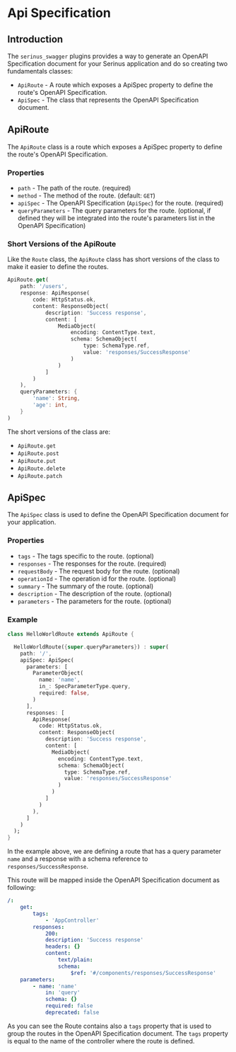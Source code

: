 # Api Specification

## Introduction

The `serinus_swagger` plugins provides a way to generate an OpenAPI Specification document for your Serinus application and do so creating two fundamentals classes:

- `ApiRoute` - A route which exposes a ApiSpec property to define the route's OpenAPI Specification.
- `ApiSpec` - The class that represents the OpenAPI Specification document.

## ApiRoute

The `ApiRoute` class is a route which exposes a ApiSpec property to define the route's OpenAPI Specification.

### Properties

- `path` - The path of the route. (required)
- `method` - The method of the route. (default: `GET`)
- `apiSpec` - The OpenAPI Specification (`ApiSpec`) for the route. (required)
- `queryParameters` - The query parameters for the route. (optional, if defined they will be integrated into the route's parameters list in the OpenAPI Specification)

### Short Versions of the ApiRoute

Like the `Route` class, the `ApiRoute` class has short versions of the class to make it easier to define the routes.

```dart [Short Version GET.dart]
ApiRoute.get(
    path: '/users',
    response: ApiResponse(
        code: HttpStatus.ok,
        content: ResponseObject(
            description: 'Success response',
            content: [
                MediaObject(
                    encoding: ContentType.text,
                    schema: SchemaObject(
                        type: SchemaType.ref,
                        value: 'responses/SuccessResponse'
                    )
                )
            ]
        )
    ),
    queryParameters: {
        'name': String,
        'age': int,
    }
)
```

The short versions of the class are:

- `ApiRoute.get`
- `ApiRoute.post`
- `ApiRoute.put`
- `ApiRoute.delete`
- `ApiRoute.patch`

## ApiSpec

The `ApiSpec` class is used to define the OpenAPI Specification document for your application.

### Properties

- `tags` - The tags specific to the route. (optional)
- `responses` - The responses for the route. (required)
- `requestBody` - The request body for the route. (optional)
- `operationId` - The operation id for the route. (optional)
- `summary` - The summary of the route. (optional)
- `description` - The description of the route. (optional)
- `parameters` - The parameters for the route. (optional)

### Example

```dart
class HelloWorldRoute extends ApiRoute {

  HelloWorldRoute({super.queryParameters}) : super(
    path: '/',
    apiSpec: ApiSpec(
      parameters: [
        ParameterObject(
          name: 'name',
          in_: SpecParameterType.query,
          required: false,
        )
      ],
      responses: [
        ApiResponse(
          code: HttpStatus.ok,
          content: ResponseObject(
            description: 'Success response',
            content: [
              MediaObject(
                encoding: ContentType.text,
                schema: SchemaObject(
                  type: SchemaType.ref,
                  value: 'responses/SuccessResponse'
                )
              )
            ]
          )
        ),
      ]
    )
  );
}
```

In the example above, we are defining a route that has a query parameter `name` and a response with a schema reference to `responses/SuccessResponse`.

This route will be mapped inside the OpenAPI Specification document as following:

```yaml
/: 
    get: 
        tags: 
            - 'AppController'
        responses: 
            200: 
            description: 'Success response'
            headers: {}
            content: 
                text/plain: 
                schema: 
                    $ref: '#/components/responses/SuccessResponse'
    parameters: 
        - name: 'name'
            in: 'query'
            schema: {}
            required: false
            deprecated: false
```

As you can see the Route contains also a `tags` property that is used to group the routes in the OpenAPI Specification document.
The `tags` property is equal to the name of the controller where the route is defined.
